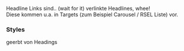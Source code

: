 Headline Links sind.. (wait for it) verlinkte Headlines, whee!  
Diese kommen u.a. in Targets (zum Beispiel Carousel / RSEL Liste) vor.  

### Styles  
geerbt von Headings
